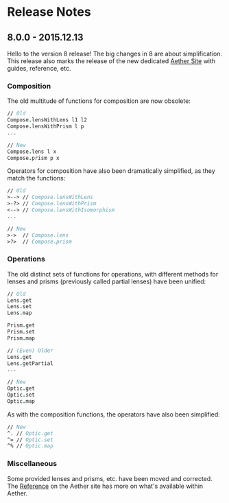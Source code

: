 # Release Notes

## 8.0.0 - 2015.12.13

Hello to the version 8 release! The big changes in 8 are about simplification. This release also marks the release of the new dedicated [Aether Site][aether] with guides, reference, etc.

### Composition

The old multitude of functions for composition are now obsolete:

```fsharp
// Old
Compose.lensWithLens l1 l2
Compose.lensWithPrism l p
...

// New
Compose.lens l x
Compose.prism p x
```
Operators for composition have also been dramatically simplified, as they match the functions:

```fsharp
// Old
>--> // Compose.lensWithLens
>-?> // Compose.lensWithPrism
<--> // Compose.lensWithIsomorphism
... 

// New
>->  // Compose.lens
>?>  // Compose.prism
```

### Operations

The old distinct sets of functions for operations, with different methods for lenses and prisms (previously called partial lenses) have been unified:

```fsharp
// Old
Lens.get
Lens.set
Lens.map

Prism.get
Prism.set
Prism.map

// (Even) Older
Lens.get
Lens.getPartial
...

// New
Optic.get
Optic.set
Optic.map
```

As with the composition functions, the operators have also been simplified:

```fsharp
// New
^. // Optic.get
^= // Optic.set
^% // Optic.map
```

### Miscellaneous

Some provided lenses and prisms, etc. have been moved and corrected. The [Reference][reference] on the Aether site has more on what's available within Aether.

[aether]: https://xyncro.tech/aether
[reference]: https://xyncro.tech/aether/reference
